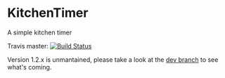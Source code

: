 # KitchenTimer
A simple kitchen timer

Travis master: [![Build Status](https://api.travis-ci.org/leinardi/KitchenTimer.svg?branch=master)](https://travis-ci.org/leinardi/KitchenTimer)

Version 1.2.x is unmantained, please take a look at the [dev branch](/leinardi/KitchenTimer/tree/dev) to see what's coming.
